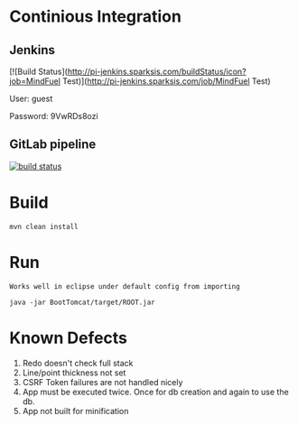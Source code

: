# Continious Integration

## Jenkins
[![Build Status](http://pi-jenkins.sparksis.com/buildStatus/icon?job=MindFuel Test)](http://pi-jenkins.sparksis.com/job/MindFuel Test)
 
User: guest
 
Password: 9VwRDs8ozi

## GitLab pipeline

[![build status](https://git.mindfuel.ca/tests/colton/badges/master/build.svg)](https://git.mindfuel.ca/tests/colton/commits/master)


# Build
    mvn clean install 
    
# Run
	Works well in eclipse under default config from importing
	
    java -jar BootTomcat/target/ROOT.jar

# Known Defects

1. Redo doesn't check full stack
1. Line/point thickness not set
1. CSRF Token failures are not handled nicely
1. App must be executed twice.  Once for db creation and again to use the db.
1. App not built for minification
